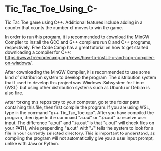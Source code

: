 # Tic_Tac_Toe_Using_C-
Tic Tac Toe game using C++. Additional features include adding in a counter that counts the number of moves to win the game.

In order to run this program, it is recommended to download the MinGW Compiler to install the GCC and G++ compilers run C and C++ programs, respectively. Free Code Camp has a great tutorial on how to get started downloading a compiler for C++: https://www.freecodecamp.org/news/how-to-install-c-and-cpp-compiler-on-windows/.

After downloading the MinGW Compiler, it is recommended to use some kind of distribution system to develop the program. The distribution system that I used to develop this project was Windows-Subsystem for Linux (WSL), but using other distribution systems such as Ubuntu or Debian is also fine.

After forking this repository to your computer, go to the folder path containing this file, then first compile the program. If you are using WSL, type in the command "g++ Tic_Tac_Toe.cpp". After you have compiled the program, then type in the command "a.out" or "./a.out" to receive user input. The difference "a.out" and "./a.out" is that "a.out" will check files on your PATH, while prepending "a.out" with "./" tells the system to look for a file in your currently selected directory. This is important to understand, as compiling the program will not automatically give you a user input prompt, unlike with Java or Python.
